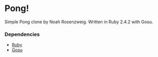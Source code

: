 # Pong!
Simple Pong clone by Noah Rosenzweig.
Written in Ruby 2.4.2 with Gosu.
### Dependencies
- [Ruby](https://www.ruby-lang.org/)
- [Gosu](https://www.libgosu.org/ruby.html)
